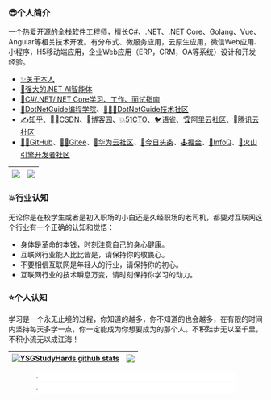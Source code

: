 ### 😎个人简介
一个热爱开源的全栈软件工程师，擅长C#、.NET、.NET Core、Golang、Vue、Angular等相关技术开发。有分布式、微服务应用，云原生应用，微信Web应用、小程序，H5移动端应用，企业Web应用（ERP，CRM，OA等系统）设计和开发经验。

- [✨关于本人](https://mp.weixin.qq.com/s/dCyKG6n6l5ICTl24dKNqbw)
- [🤖强大的.NET AI智能体](https://yuanqi.tencent.com/agent/RsFcawDgQn9a)
- [🌈C#/.NET/.NET Core学习、工作、面试指南](https://github.com/YSGStudyHards/DotNetGuide)
- [🎯DotNetGuide编程学院](https://www.yuque.com/ysgstudyhard/eonn6x/wbbtrsgegg6g9dhc)、[👨‍👩‍👦DotNetGuide技术社区](https://mp.weixin.qq.com/s/07UYvW8uuspWaaBrWjw2MQ)
- [✍️知乎](https://www.zhihu.com/people/ysgdaydayup)、[👨‍🎓CSDN](https://ysgdaydayup.blog.csdn.net/)、[🥇博客园](https://www.cnblogs.com/Can-daydayup)、[💥51CTO](https://blog.51cto.com/ysgdaydayup)、[🐦语雀](https://www.yuque.com/ysgstudyhard)、[🏆阿里云社区](https://developer.aliyun.com/profile/fntqr6bofo2ye)、[💯腾讯云社区](https://cloud.tencent.com/developer/user/1370727)
- [👨‍💻GitHub](https://github.com/YSGStudyHards)、[🦸‍♂️Gitee](https://gitee.com/ysgdaydayup)、[🎉华为云社区](https://bbs.huaweicloud.com/community/usersnew/id_1700830147186519)、[🚀今日头条](https://www.toutiao.com/c/user/token/MS4wLjABAAAAaOr5hSYRqM9mfi_fNk-8FLxAW_J7VIbj1H8jVTHrArE/?source=list&log_from=e2d615e87e7b5_1696578889227&tab=all)、[🕹掘金](https://juejin.cn/user/2770425031690333)、[🎃InfoQ](https://www.infoq.cn/u/ysgdaydayup/publish)、[🌋火山引擎开发者社区](https://developer.volcengine.com/user/4188503629643049/articles)

| <a href="https://www.yuque.com/ysgstudyhard/eonn6x/wbbtrsgegg6g9dhc"><img align="center" src="https://images.cnblogs.com/cnblogs_com/Can-daydayup/2447345/o_250302093353_DotNetGuideFaculty.jpg" /></a> | <a href="https://mvp.microsoft.com/zh-CN/mvp/profile/67a6d200-1c1d-43ee-8bf4-0a4d3d99224f"><img align="center" src="https://images.cnblogs.com/cnblogs_com/Can-daydayup/2382024/o_240303091335_MVPLogo.png" width="150%"/></a> | 
| ---------------------------------------------------------------------------------- | ---------------------------------------------------------------------------------- |

### 💥行业认知
无论你是在校学生或者是初入职场的小白还是久经职场的老司机，都要对互联网这个行业有一个正确的认知和觉悟：

- 身体是革命的本钱，时刻注意自己的身心健康。
- 互联网行业能人比比皆是，请保持你的敬畏心。
- 不要相信互联网是年轻人的行业，请保持你的初心。
- 互联网行业的技术瞬息万变，请时刻保持你学习的动力。

### ⭐个人认知
学习是一个永无止境的过程，你知道的越多，你不知道的也会越多，在有限的时间内坚持每天多学一点，你一定能成为你想要成为的那个人。不积跬步无以至千里，不积小流无以成江海！

| <a href="https://github.com/YSGStudyHards"><img align="center" src="https://github-readme-stats.vercel.app/api?username=YSGStudyHards&show_icons=true&include_all_commits=true&theme=buefy&hide_border=true&locale=cn" alt="YSGStudyHards github stats" /></a> | <a href="https://github.com/YSGStudyHards"><img align="center" src="https://github-readme-stats.vercel.app/api/top-langs/?username=YSGStudyHards&layout=compact&theme=buefy&hide_border=true&locale=cn" /></a> |
| ---------------------------------------------------------------------------------- | ---------------------------------------------------------------------------------- |



<div align="center">
  <img src="./img/line.gif" alt="欢迎访问追逐时光者博客 https://www.cnblogs.com/Can-daydayup/" />
  <img src="./img/line.gif" alt="欢迎访问追逐时光者博客 https://www.cnblogs.com/Can-daydayup/" />
</div>


